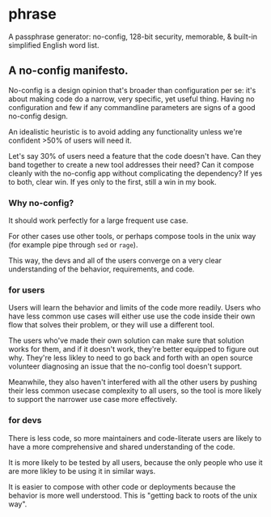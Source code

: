 # phrase

A passphrase generator: no-config, 128-bit security, memorable, & built-in simplified English word list.

## A no-config manifesto.

No-config is a design opinion that's broader than configuration per se: it's about making code do a narrow, very specific, yet useful thing. Having no configuration and few if any commandline parameters are signs of a good no-config design.

An idealistic heuristic is to avoid adding any functionality unless we're confident >50% of users will need it.

Let's say 30% of users need a feature that the code doesn't have. Can they band together to create a new tool addresses their need? Can it compose cleanly with the no-config app without complicating the dependency? If yes to both, clear win. If yes only to the first, still a win in my book.

### Why no-config?

It should work perfectly for a large frequent use case.

For other cases use other tools, or perhaps compose tools in the unix way (for example pipe through `sed` or `rage`).

This way, the devs and all of the users converge on a very clear understanding of the behavior, requirements, and code.

### for users

Users will learn the behavior and limits of the code more readily. Users who have less common use cases will either use use the code inside their own flow that solves their problem, or they will use a different tool.

The users who've made their own solution can make sure that solution works for them, and if it doesn't work, they're better equipped to figure out why. They're less likley to need to go back and forth with an open source volunteer diagnosing an issue that the no-config tool doesn't support.

Meanwhile, they also haven't interfered with all the other users by pushing their less common usecase complexity to all users, so the tool is more likely to support the narrower use case more effectively.

### for devs

There is less code, so more maintainers and code-literate users are likely to have a more comprehensive and shared understanding of the code.

It is more likely to be tested by all users, because the only people who use it are more likley to be using it in similar ways.

It is easier to compose with other code or deployments because the behavior is more well understood. This is "getting back to roots of the unix way".
